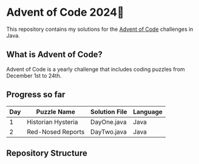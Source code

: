 # Advent of Code 2024🎄

This repository contains my solutions for the [Advent of Code](https://adventofcode.com/) challenges in Java.

## What is Advent of Code?
Advent of Code is a yearly challenge that includes coding puzzles from December 1st to 24th.

## Progress so far 
| Day | Puzzle Name                | Solution File       | Language     | 
|-----|----------------------------|---------------------|--------------|
| 1   | Historian Hysteria      | DayOne.java | Java       |
| 2   | Red-Nosed Reports      | DayTwo.java  | Java       | 

##  Repository Structure
